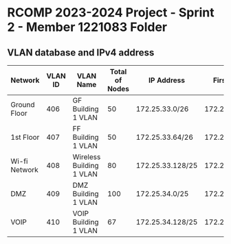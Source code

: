 # RCOMP 2023-2024 Project - Sprint 2 - Member 1221083 Folder

## VLAN database and IPv4 address

| Network       | VLAN ID | VLAN Name                | Total of Nodes | IP Address       | First Host    | Last Host     | Broadcast     | Sub-netting mask |
|---------------|---------|--------------------------|----------------|------------------|---------------|---------------|---------------|------------------|
| Ground Floor  | 406     | GF Building 1 VLAN       | 50             | 172.25.33.0/26   | 172.25.33.1   | 172.25.33.62  | 172.25.33.63  | 255.255.255.192  |
| 1st Floor     | 407     | FF Building 1 VLAN       | 50             | 172.25.33.64/26  | 172.25.33.65  | 172.25.33.126 | 172.25.33.127 | 255.255.255.192  |
| Wi-fi Network | 408     | Wireless Building 1 VLAN | 80             | 172.25.33.128/25 | 172.25.33.129 | 172.25.33.254 | 172.25.33.255 | 255.255.255.128  |
| DMZ           | 409     | DMZ Building 1 VLAN      | 100            | 172.25.34.0/25   | 172.25.34.1   | 172.25.34.126 | 172.25.34.127 | 255.255.255.128  |
| VOIP          | 410     | VOIP Building 1 VLAN     | 67             | 172.25.34.128/25 | 172.25.34.129 | 172.25.35.254 | 172.25.35.255 | 255.255.255.128  |